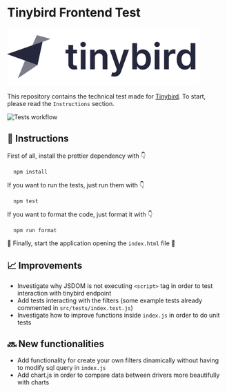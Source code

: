 # Tinybird Frontend Test

![Tinybird logo](assets/tinybird_logo.png)

This repository contains the technical test made for [Tinybird](https://www.tinybird.co/). To start, please read the `Instructions` section.

![Tests workflow](https://github.com/nelodev/tinybird_test/actions/workflows/running-tests.yml/badge.svg)

## 📝 Instructions

First of all, install the prettier dependency with 👇

```console
  npm install
```

If you want to run the tests, just run them with 👇

```console
  npm test
```

If you want to format the code, just format it with 👇

```console
  npm run format
```

🌈 Finally, start the application opening the `index.html` file 🌈

## 📈 Improvements

- Investigate why JSDOM is not executing `<script>` tag in order to test interaction with tinybird endpoint
- Add tests interacting with the filters (some example tests already commented in `src/tests/index.test.js`)
- Investigate how to improve functions inside `index.js` in order to do unit tests

## 🔜 New functionalities

- Add functionality for create your own filters dinamically without having to modify sql query in `index.js`
- Add chart.js in order to compare data between drivers more beautifully with charts
